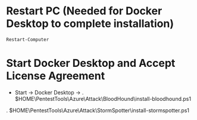 
# Restart PC (Needed for Docker Desktop to complete installation)
```
Restart-Computer
```

# Start Docker Desktop and Accept License Agreement
- Start -> Docker Desktop -> 
. $HOME\PentestTools\Azure\Attack\BloodHound\install-bloodhound.ps1

. $HOME\PentestTools\Azure\Attack\StormSpotter\install-stormspotter.ps1

